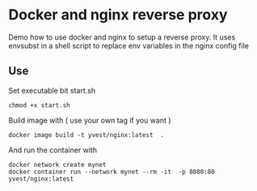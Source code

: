 # Docker and nginx reverse proxy

Demo how to use docker and nginx to setup a reverse proxy.
It uses envsubst in a shell script to replace env variables in the nginx config file

## Use

Set executable bit start.sh

```
chmod +x start.sh
```

Build image with ( use your own tag if you want )

```
docker image build -t yvest/nginx:latest  .
```

And run the container with

```
docker network create mynet
docker container run --network mynet --rm -it  -p 8080:80 yvest/nginx:latest
```
